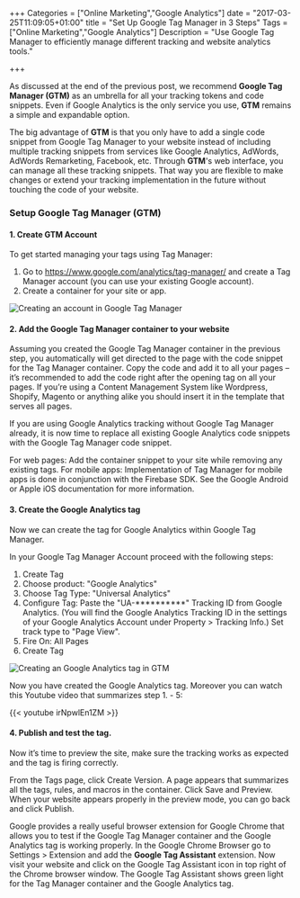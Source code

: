 +++
Categories = ["Online Marketing","Google Analytics"]
date = "2017-03-25T11:09:05+01:00"
title = "Set Up Google Tag Manager in 3 Steps"
Tags = ["Online Marketing","Google Analytics"]
Description = "Use Google Tag Manager to efficiently manage different tracking and website analytics tools."

+++

As discussed at the end of the previous post,
we recommend **Google Tag Manager (GTM)** as an umbrella for all your tracking
tokens and code snippets. Even if Google Analytics is the only service you use,
**GTM** remains a simple and expandable option.

The big advantage of **GTM** is that you only have to add a single code
snippet from Google Tag Manager to your website instead of including multiple
tracking snippets from services like Google Analytics, AdWords,
AdWords Remarketing, Facebook, etc. Through **GTM**'s web interface, you can
manage all these tracking snippets. That way you are flexible to make changes
or extend your tracking implementation in the future without touching the
code of your website.

### Setup Google Tag Manager (GTM)

#### 1. Create GTM Account

To get started managing your tags using Tag Manager:

1. Go to <https://www.google.com/analytics/tag-manager/> and create a Tag Manager account (you can use your existing Google account).
2. Create a container for your site or app.

![Creating an account in Google Tag Manager](/blog/images/gtm1_small.png)


#### 2. Add the Google Tag Manager container to your website

Assuming you created the Google Tag Manager container in the previous step, you automatically will get directed to the page with the code snippet for the Tag Manager container. Copy the code and add it to all your pages – it’s recommended to add the code right after the opening <body> tag on all your pages. If you’re using a Content Management System like Wordpress, Shopify, Magento or anything alike you should insert it in the template that serves all pages.

If you are using Google Analytics tracking without Google Tag Manager already, it is now time to replace all existing Google Analytics code snippets with the Google Tag Manager code snippet.

For web pages: Add the container snippet to your site while removing any existing tags.
For mobile apps: Implementation of Tag Manager for mobile apps is done in conjunction with the Firebase SDK. See the Google Android or Apple iOS documentation for more information.

#### 3. Create the Google Analytics tag

Now we can create the tag for Google Analytics within Google Tag Manager.

In your Google Tag Manager Account proceed with the following steps:

1. Create Tag
2. Choose product: "Google Analytics"
3. Choose Tag Type: "Universal Analytics"
3. Configure Tag: Paste the "UA-**********" Tracking ID from Google Analytics. (You will find the Google Analytics Tracking ID in the settings of your Google Analytics Account under Property > Tracking Info.) Set track type to "Page View".
4. Fire On: All Pages
5. Create Tag

![Creating an Google Analytics tag in GTM](/blog/images/gtm2_small.png)

Now you have created the Google Analytics tag. Moreover you can watch this Youtube video that summarizes step 1. - 5:

{{< youtube irNpwlEn1ZM >}}

#### 4. Publish and test the tag.

Now it’s time to preview the site, make sure the tracking works as expected and the tag is firing correctly.

From the Tags page, click Create Version. A page appears that summarizes all the tags, rules, and macros in the container. Click Save and Preview. When your website appears properly in the preview mode, you can go back and click Publish.

Google provides a really useful browser extension for Google Chrome that allows you to test if the Google Tag Manager container and the Google Analytics tag is working properly.
In the Google Chrome Browser go to Settings > Extension and add the **Google Tag Assistant** extension. Now visit your website and click on the Google Tag Assistant icon in top right of the Chrome browser window. The Google Tag Assistant shows green light for the Tag Manager container and the Google Analytics tag.
